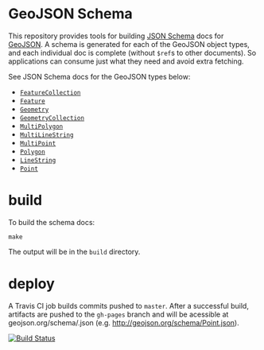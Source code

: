 # GeoJSON Schema

This repository provides tools for building [JSON Schema](http://json-schema.org/) docs for [GeoJSON](http://geojson.org/).  A schema is generated for each of the GeoJSON object types, and each individual doc is complete (without `$ref`s to other documents).  So applications can consume just what they need and avoid extra fetching.

See JSON Schema docs for the GeoJSON types below:
 * [`FeatureCollection`](http://geojson.org/schema/FeatureCollection.json)
 * [`Feature`](http://geojson.org/schema/Feature.json)
 * [`Geometry`](http://geojson.org/schema/Geometry.json)
 * [`GeometryCollection`](http://geojson.org/schema/GeometryCollection.json)
 * [`MultiPolygon`](http://geojson.org/schema/MultiPolygon.json)
 * [`MultiLineString`](http://geojson.org/schema/MultiLineString.json)
 * [`MultiPoint`](http://geojson.org/schema/MultiPoint.json)
 * [`Polygon`](http://geojson.org/schema/Polygon.json)
 * [`LineString`](http://geojson.org/schema/LineString.json)
 * [`Point`](http://geojson.org/schema/Point.json)

# build

To build the schema docs:

    make

The output will be in the `build` directory.

# deploy

A Travis CI job builds commits pushed to `master`.  After a successful build, artifacts are pushed to the `gh-pages` branch and will be acessible at geojson.org/schema/<name>.json (e.g. http://geojson.org/schema/Point.json).

[![Build Status](https://travis-ci.org/geojson/schema.svg?branch=master)](https://travis-ci.org/geojson/schema)
